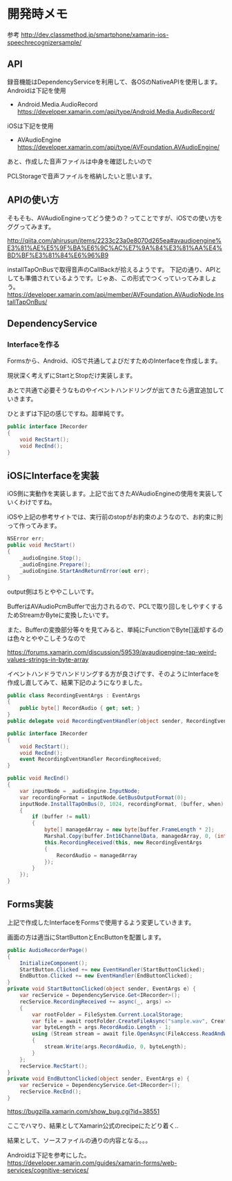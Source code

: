 # 開発時メモ
参考
http://dev.classmethod.jp/smartphone/xamarin-ios-speechrecognizersample/

## API
録音機能はDependencyServiceを利用して、各OSのNativeAPIを使用します。
Androidは下記を使用
* Android.Media.AudioRecord
https://developer.xamarin.com/api/type/Android.Media.AudioRecord/

iOSは下記を使用
* AVAudioEngine
https://developer.xamarin.com/api/type/AVFoundation.AVAudioEngine/

あと、作成した音声ファイルは中身を確認したいので

PCLStorageで音声ファイルを格納したいと思います。

## APIの使い方
そもそも、AVAudioEngineってどう使うの？ってことですが、iOSでの使い方をググってみます。

http://qiita.com/ahirusun/items/2233c23a0e8070d265ea#avaudioengine%E3%81%AE%E5%9F%BA%E6%9C%AC%E7%9A%84%E3%81%AA%E4%BD%BF%E3%81%84%E6%96%B9

installTapOnBusで取得音声のCallBackが拾えるようです。
下記の通り、APIとしても準備されているようです。じゃあ、この形式でつくっていってみましょう。
https://developer.xamarin.com/api/member/AVFoundation.AVAudioNode.InstallTapOnBus/

## DependencyService
### Interfaceを作る
Formsから、Android、iOSで共通してよびだすためのInterfaceを作成します。

現状深く考えずにStartとStopだけ実装します。

あとで共通で必要そうなものやイベントハンドリングが出てきたら適宜追加していきます。

ひとまずは下記の感じですね。超単純です。

``` csharp
public interface IRecorder
{
    void RecStart();
    void RecEnd();
}
```

## iOSにInterfaceを実装
iOS側に実動作を実装します。上記で出てきたAVAudioEngineの使用を実装していくわけですね。

iOSや上記の参考サイトでは、実行前のstopがお約束のようなので、お約束に則って作ってみます。

``` csharp
NSError err;
public void RecStart()
{
    _audioEngine.Stop();
    _audioEngine.Prepare();
    _audioEngine.StartAndReturnError(out err);
}
```

output側はちとややこしいです。

BufferはAVAudioPcmBufferで出力されるので、PCLで取り回しをしやすくするためStreamかByteに変換したいです。

また、Bufferの変換部分等々を見てみると、単純にFunctionでByte[]返却するのは色々とややこしそうなので

https://forums.xamarin.com/discussion/59539/avaudioengine-tap-weird-values-strings-in-byte-array

イベントハンドラでハンドリングする方が良さげです、そのようにInterfaceを作成し直してみて、結果下記のようになりました。

``` csharp
public class RecordingEventArgs : EventArgs
{
    public byte[] RecordAudio { get; set; }
}
public delegate void RecordingEventHandler(object sender, RecordingEventArgs args);

public interface IRecorder
{
    void RecStart();
    void RecEnd();
    event RecordingEventHandler RecordingReceived;
}
```
``` csharp
public void RecEnd()
{
    var inputNode = _audioEngine.InputNode;
    var recordingFormat = inputNode.GetBusOutputFormat(0);
    inputNode.InstallTapOnBus(0, 1024, recordingFormat, (buffer, when) =>
    {
        if (buffer != null)
        {
            byte[] managedArray = new byte[buffer.FrameLength * 2];
            Marshal.Copy(buffer.Int16ChannelData, managedArray, 0, (int)buffer.FrameLength * 2);
            this.RecordingReceived(this, new RecordingEventArgs
            {
                RecordAudio = managedArray
            });
        }				
    });
}
```

## Forms実装

上記で作成したInterfaceをFormsで使用するよう変更していきます。

画面の方は適当にStartButtonとEncButtonを配置します。

``` csharp
public AudioRecorderPage()
{
    InitializeComponent();
    StartButton.Clicked += new EventHandler(StartButtonClicked);
    EndButton.Clicked += new EventHandler(EndButtonClicked);
}
private void StartButtonClicked(object sender, EventArgs e) {
    var recService = DependencyService.Get<IRecorder>();
    recService.RecordingReceived += async(_, args) =>
    {
        var rootFolder = FileSystem.Current.LocalStorage;
        var file = await rootFolder.CreateFileAsync("sample.wav", CreationCollisionOption.ReplaceExisting);
        var byteLength = args.RecordAudio.Length - 1;
        using (Stream stream = await file.OpenAsync(FileAccess.ReadAndWrite))
        {
            stream.Write(args.RecordAudio, 0, byteLength);
        }
    };
    recService.RecStart();
}
private void EndButtonClicked(object sender, EventArgs e) {
    var recService = DependencyService.Get<IRecorder>();
    recService.RecEnd();
}
```

https://bugzilla.xamarin.com/show_bug.cgi?id=38551

ここでハマり、結果としてXamarin公式のrecipeにたどり着く‥

結果として、ソースファイルの通りの内容となる。。。

Androidは下記を参考にした。
https://developer.xamarin.com/guides/xamarin-forms/web-services/cognitive-services/